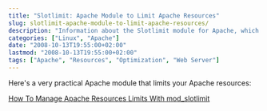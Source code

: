 ```yaml
---
title: "Slotlimit: Apache Module to Limit Apache Resources"
slug: slotlimit-apache-module-to-limit-apache-resources/
description: "Information about the Slotlimit module for Apache, which helps limit Apache resources"
categories: ["Linux", "Apache"]
date: "2008-10-13T19:55:00+02:00"
lastmod: "2008-10-13T19:55:00+02:00"
tags: ["Apache", "Resources", "Optimization", "Web Server"]
---
```


Here's a very practical Apache module that limits your Apache resources:

[How To Manage Apache Resources Limits With mod_slotlimit](../../../static/pdf/how_to_manage_apache_resources_limits_with_mod_slotlimit.pdf)
